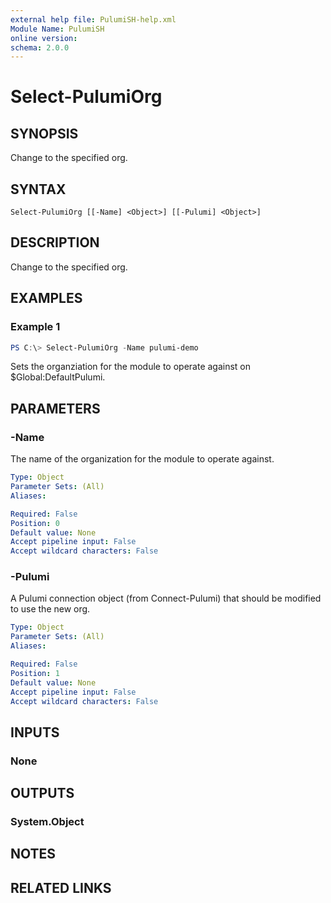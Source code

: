 ```yaml
---
external help file: PulumiSH-help.xml
Module Name: PulumiSH
online version:
schema: 2.0.0
---
```


# Select-PulumiOrg

## SYNOPSIS
Change to the specified org.

## SYNTAX

```
Select-PulumiOrg [[-Name] <Object>] [[-Pulumi] <Object>]
```

## DESCRIPTION
Change to the specified org.

## EXAMPLES

### Example 1
```powershell
PS C:\> Select-PulumiOrg -Name pulumi-demo
```

Sets the organziation for the module to operate against on $Global:DefaultPulumi.

## PARAMETERS

### -Name
The name of the organization for the module to operate against.

```yaml
Type: Object
Parameter Sets: (All)
Aliases:

Required: False
Position: 0
Default value: None
Accept pipeline input: False
Accept wildcard characters: False
```

### -Pulumi
A Pulumi connection object (from Connect-Pulumi) that should be modified to use the new org.

```yaml
Type: Object
Parameter Sets: (All)
Aliases:

Required: False
Position: 1
Default value: None
Accept pipeline input: False
Accept wildcard characters: False
```

## INPUTS

### None

## OUTPUTS

### System.Object
## NOTES

## RELATED LINKS

